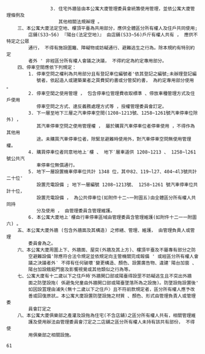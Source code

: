                     3. 住宅外牆皆由本公寓大廈管理委員會統籌使用管理，並依公寓大廈管理條例及
                       其他相關法規辮理 。
        三、本公寓大廈法定空地、樓頂平臺為共用部分，應供全體區分所有權人及住戶共同使用;
            店鋪(S33~56) 『陽台(法定空地)』 由店鋪(S33~56)戶斤有權人共有 ， 應供不特定之公眾
            通行， 不得有施設圍籬、障礙物或妨礙通行、避難逃生之行為。除本規約有特別約定
            者外 ' 非經區分所有權人會議之決議， 不得約定為約定專用部分。
        四、停車空間應依下列規定：
            1. 停車空問之權利為共用部分且有登記車位編號者'依其登記之編號;未辦理登記編
               號者，依起造人或建築業者之買費契約書或分管契約書， 為約定專用部分使用 。
            2. 停車空閭之使用管理 ， 包含停車位管理費收取標準 、停放車種管理方式及住戶使用
               停車空問之方式、達反義務處理方式等 ，授權管理委員會訂定。
            3. 下一層至地下三層之汽車停車空間(1208~1213號、1258~1261號汽車停車位除外) ，
               其汽車停車空問之使用管理權 ， 屬於購買汽車停車位者停車使用 ，不得作為其他用
               途。未購買汽車停車位者，除緊怠避難時使用外，對汽車停車空問無使用管理權。
            4. 購買停車位者同意地地上′樓 、 地下′層車道供 1208~1213 、 1258~l261 號公共汽
               車停車位無償通行。
            5. 地下一層設置機車停車位共計 1348 位，其中82、119~l27、404~4l3號共計二十位'
               設置充電設備 ; 地下一層編號 1208~1213號、 1258~1261 號汽車停車位共計十位，
               設置充電設備 ， 為公共停車位(如附件十二~一附圖五)由全體區分所有權人共同持
               分及使用 ， 由管理委員含管理維護。
            6. 本公寓大廈地上′樓自行車停車區域由管理委員含管理維護(如附件十二一一附圖六) 。
        五、本公寓大廈外牆 (包含外牆面及其構造) 之修繕、管理、維護， 由管理負貴人或管理
            委員會為之。
        六、本公寓大廈周圍上下、外牆面、屋突(外牆及其上方)、樓頂平臺及不屬專有部分之防
            空避難設備'除應符合法令規定並依規定向主管機關完成報備 ' 或經區分所有權人會
            議之決議者外‵ 不得有任何破壞‵變更構造、顏色、設置廣告物、違建‵陽台加窗 、
            陽台加設餓鋁門窗及影饗視覺或其他類似之行為等。
        七、公寓大廈有十二歲以下之住戶時ˋ外牆開口部或陽臺得設罡不妨礙逃生且不突出外牆
            面之防墜設拖( 係避兔兒童由外牆開口部或陽臺墜落所為之設施)。防墜設拖設置後'
            如因設罝理由浦失(無十二歲以下之住戶〉且不符前款規定者，區分所有權人應予改
            善或回復原狀… 本公寓大廈設置防墜設施之材質 、顏色、形式由管理負責人或管理委
            員會訂定之
        八、本公寓大廈俱樂部之產灌及設拖為住宅(不含店舖)之區分所有權人共有，相關管理維
            護及使用辦法由管理委員會汀定之二店舖之區分所有權人未持有該共有部份， 不得使
            用俱樂部之相關設施。

    61

